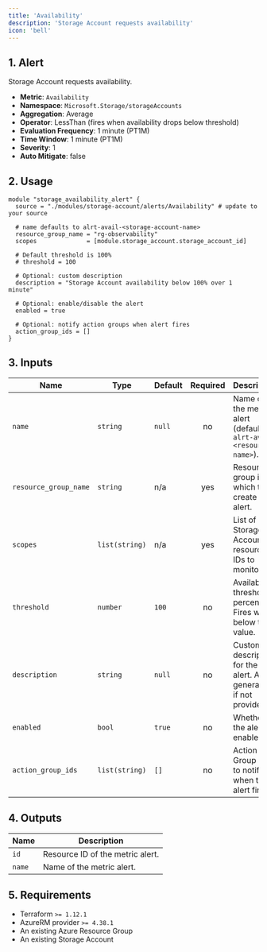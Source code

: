 ```yaml
---
title: 'Availability'
description: 'Storage Account requests availability'
icon: 'bell'
---
```


## 1. Alert
Storage Account requests availability.

- **Metric**: `Availability`
- **Namespace**: `Microsoft.Storage/storageAccounts`
- **Aggregation**: Average
- **Operator**: LessThan (fires when availability drops below threshold)
- **Evaluation Frequency**: 1 minute (PT1M)
- **Time Window**: 1 minute (PT1M)
- **Severity**: 1
- **Auto Mitigate**: false

## 2. Usage
```hcl main.tf
module "storage_availability_alert" {
  source = "./modules/storage-account/alerts/Availability" # update to your source

  # name defaults to alrt-avail-<storage-account-name>
  resource_group_name = "rg-observability"
  scopes              = [module.storage_account.storage_account_id]

  # Default threshold is 100%
  # threshold = 100

  # Optional: custom description
  description = "Storage Account availability below 100% over 1 minute"

  # Optional: enable/disable the alert
  enabled = true

  # Optional: notify action groups when alert fires
  action_group_ids = []
}
```

## 3. Inputs
| Name | Type | Default | Required | Description |
|------|------|---------|:--------:|-------------|
| `name` | `string` | `null` | no | Name of the metric alert (defaults to `alrt-avail-<resource-name>`). |
| `resource_group_name` | `string` | n/a | yes | Resource group in which to create the alert. |
| `scopes` | `list(string)` | n/a | yes | List of Storage Account resource IDs to monitor. |
| `threshold` | `number` | `100` | no | Availability threshold percentage. Fires when below this value. |
| `description` | `string` | `null` | no | Custom description for the alert. Auto-generated if not provided. |
| `enabled` | `bool` | `true` | no | Whether the alert is enabled. |
| `action_group_ids` | `list(string)` | `[]` | no | Action Group IDs to notify when the alert fires. |

## 4. Outputs
| Name | Description |
|------|-------------|
| `id` | Resource ID of the metric alert. |
| `name` | Name of the metric alert. |

## 5. Requirements
- Terraform `>= 1.12.1`
- AzureRM provider `>= 4.38.1`
- An existing Azure Resource Group
- An existing Storage Account


